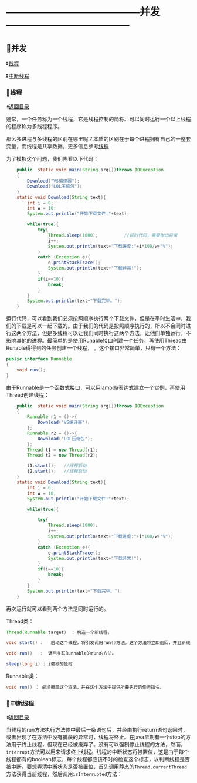 # —————————————并发———————————— #

<p id="t"></p>

## :book:并发 ##

:arrow_double_down:<a href="#a1">线程</a>

:arrow_double_down:<a href="#a2">中断线程</a>

<p id="a1"><p>
  
### :crossed_flags:线程 ###

:arrow_double_up:<a href="#t">返回目录</a>

通常，一个任务称为一个线程，它是线程控制的简称。可以同时运行一个以上线程的程序称为多线程程序。

那么多进程与多线程的区别在哪里呢？本质的区别在于每个进程拥有自己的一整套变量，而线程是共享数据。更多信息参考[线程](https://baike.baidu.com/item/%E7%BA%BF%E7%A8%8B/103101?fr=aladdin)

为了模拟这个问题，我们先看以下代码：

```java
    public  static void main(String arg[])throws IOException
    {
        Download("VS编译器");
        Download("LOL压缩包");
    }
    static void Download(String text){
        int i = 0;
        int w = 10;
        System.out.println("开始下载文件:"+text);

        while(true){
            try{
                Thread.sleep(1000);          //延时代码，需要抛出异常
                i++;
                System.out.println(text+"下载进度:"+i*100/w+"%");
            }
            catch (Exception e){
                e.printStackTrace();
                System.out.println(text+"下载异常!");
            }
            if(i==10){
                break;
            }
        }
        System.out.println(text+"下载完毕。");
    }
```

运行代码，可以看到我们必须按照顺序执行两个下载文件，但是在平时生活中，我们的下载是可以一起下载的。由于我们的代码是按照顺序执行的，所以不会同时进行这两个方法，但是多线程可以让我们同时执行这两个方法，让他们单独运行，不影响其他的进程。最简单的是使用Runable接口创建一个任务，再使用Thread由Runable得得到的任务创建一个线程， 。这个接口非常简单，只有一个方法：

```java
public interface Runnable
{
    void run();
}
```

由于Runnable是一个函数式接口，可以用lambda表达式建立一个实例，再使用Thread创建线程：


```java
    public  static void main(String arg[])throws IOException
    {
        Runnable r1 = ()->{
            Download("VS编译器");
        };
        Runnable r2 = ()->{
            Download("LOL压缩包");
        };
        Thread t1 = new Thread(r1);
        Thread t2 = new Thread(r2);

        t1.start();   //线程启动
        t2.start();   //线程启动
    }
    static void Download(String text){
        int i = 0;
        int w = 10;
        System.out.println("开始下载文件:"+text);

        while(true){

            try{
                Thread.sleep(1000);
                i++;
                System.out.println(text+"下载进度:"+i*100/w+"%");
            }
            catch (Exception e){
                e.printStackTrace();
                System.out.println(text+"下载异常!");
            }
            if(i==10){
                break;
            }
        }
        System.out.println(text+"下载完毕。");
    }
 ```

再次运行就可以看到两个方法是同时运行的。

Thread类：

```java
Thread(Runnable target)  : 构造一个新线程，

void start() :   启动这个线程，将引发调用run()方法。这个方法将立即返回，并且新线程将并发运行。

void run()   :  调用关联Runnable的run的方法。

sleep(long i) : i毫秒的延时 
```
Runnable类：

```java
void run() ： 必须覆盖这个方法，并在这个方法中提供所要执行的任务指令。
```

<p id="a2"><p>
  
### :crossed_flags:中断线程 ###

:arrow_double_up:<a href="#t">返回目录</a>

当线程的run方法执行方法体中最后一条语句后，并经由执行return语句返回时，或者出现了在方法中没有捕获的异常时，线程将终止。在java早期有一个stop的方法用于终止线程，但现在已经被废弃了。没有可以强制停止线程的方法，然而，`interrupt`方法可以用来请求终止线程。线程的中断状态将被置位，这是由于每个线程都有的boolean标志，每个线程都应该不时的检查这个标志，以判断线程是否被中断。要想弄清中断状态是否被置位，首先调用静态的`Thread.currentThread`方法获得当前线程，然后调用`isInterrupted`方法：

```java


```
























